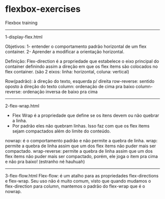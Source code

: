 # flexbox-exercises
Flexbox training

-----------------------------------
1-display-flex.html

Objetivos:
1- entender o comportamento padrão horizontal de um flex container.
2- Aprender a modificar a orientação horizontal.

Definição: Flex-direction é a propriedade que estabelece o eixo principal do container definindo assim a direção em que os flex items são colocados no flex container. (são 2 eixos: linha: horizontal, coluna: vertical)

Row(padrão): à direção do texto, esquerda p/ direita
row-reverse: sentido oposto à direção do texto
column: ordenação de cima pra baixo
column-reverse: ordenação inversa de baixo pra cima

-----------------------------------
2-flex-wrap.html
* Flex Wrap é a propriedade que define se os itens devem ou não quebrar a linha.
* Por padrão eles não quebram linhas. Isso faz com que os flex items sejam compactados além do limite do conteúdo.

nowrap: é o comportamento padrão e não permite a quebra de linha.
wrap: permite a quebra de linha assim que um dos flex items não puder mais ser compactado.
wrap-reverse: permite a quebra de linha assim que um dos flex items não puder mais ser compactado, porém, ele joga o item pra cima e não pra baixo! (estranho né hauhuah)

-----------------------------------
3-flex-flow.html
Flex-flow: é um atalho para as propriedades flex-directions e flex-wrap.
Seu uso não é muito comum, visto que quando mudamos o flex-direction para column, mantemos o padrão do flex-wrap que é o nowrap.





